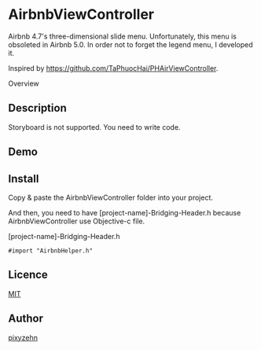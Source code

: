 AirbnbViewController
====================

Airbnb 4.7's three-dimensional slide menu. Unfortunately, this menu is obsoleted in Airbnb 5.0. In order not to forget the legend menu, I developed it.

Inspired by https://github.com/TaPhuocHai/PHAirViewController.

Overview
## Description

Storyboard is not supported. You need to write code.

## Demo



## Install


Copy & paste the AirbnbViewController folder into your project.

And then, you need to have [project-name]-Bridging-Header.h because AirbnbViewController use Objective-c file.

[project-name]-Bridging-Header.h

```objc
#import "AirbnbHelper.h"
```


## Licence

[MIT](https://github.com/pixyzehn/AirbnbViewController/blob/master/LICENSE)

## Author

[pixyzehn](https://github.com/pixyzehn)